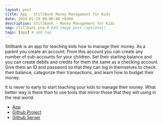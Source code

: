 ```yaml
---
layout: post
title: App - StillBank Money Management for Kids
date: 2018-01-29 00:00:00 +0300
description: StillBank - Money Management for Kids
img: stillbank.png # Add image post (optional)
tags: [App] # add tag
---
```


Stillbank is an app for teaching kids how to manage their money.  As a parent you create an account.  From this account you can create any number of sub-accounts for your children.  Set their starting balance and you can create debits and credits for them the same as a checking account.  Give them an ID and password so that they can log in themselves to check their balance, categorize their transactions, and learn how to budget their money.

It is never to early to start teaching your kids to manage their money.  What better way is there than to use tools that mirror those that they will using in the real world.

* [App](https://resurgencewebdesignc.ipage.com/stillbank/#/)
* [Github Project](https://github.com/ignoreintuition/stillbank)
* [Github Server](https://github.com/ignoreintuition/stillbank-server)
